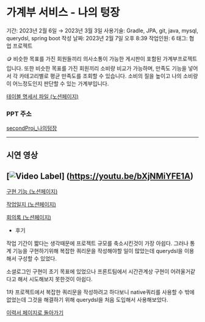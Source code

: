 # 가계부 서비스 - 나의 텅장

기간: 2023년 2월 6일 → 2023년 3월 3일
사용기술: Gradle, JPA, git, java, mysql, querydsl, spring boot
작성 날짜: 2023년 2월 7일 오후 8:39
작업인원: 6
태그: 협업 프로젝트

<aside>
🪙 비슷한 목표를 가진 회원들끼리 의사소통이 가능한 게시판이 포함된 가계부프로젝트입니다. 또한 비슷한 목표를 가진 회원끼리 소비량 비교가 가능하며, 만족도 기능을 넣어서 각 카테고리별로 평균 만족도를 조회할 수 있습니다. 소비의 질을 높이고 나의 소비량이 어느정도인지 판단할 수 있는 가계부입니다.

</aside>

[테이블 명세서 파일 (노션페이지)](https://www.notion.so/28f5cb3768864d01bae4bbaec02b1344)

### PPT 주소

[secondProj_나의텅장](https://www.canva.com/design/DAFbRcKg360/sqaf75TdI98IzeZsPyqbbg/edit)

---

## 시연 영상
[![Video Label](http://img.youtube.com/vi/bXjNMiYFE1A/0.jpg)]
(https://youtu.be/bXjNMiYFE1A)
---

[구현 기능 (노션페이지)](https://www.notion.so/4e0b334ca468464c80118d4b3949e04a)

[작업일지 (노션페이지)](https://www.notion.so/022ab3baa4af4364a737ef3f77779d35)

[회의록 (노션페이지)](https://www.notion.so/f99e031b78574cde887ab0157cf1cc20)

- 후기

작업 기간이 짧다는 생각때문에 프로젝트 규모를 축소시킨것이 가장 아쉽다. 그러나 통계 기능을 구현하기위해 복잡한 쿼리문을 작성해야할 일이 많았는데 querydsl을 이용해서 구성할 수 있었다.

소셜로그인 구현이 초기 목표에 있었으나 프론트팀에서 시간관계상 구현이 어려울거같다고 해서 시도해보지 못한것이 아쉽다.

1차 프로젝트에서 복잡한 쿼리문을 작성하려고 하다보니 native쿼리를 사용할 수 밖에 없었는데 그것을 해결하기 위해 querydsl을 처음 도입해서 사용해보았다.

[이력서 페이지로 돌아가기](https://www.notion.so/Jinhee-Park-60fef02523c1491ba4fdfee4a4562252)
